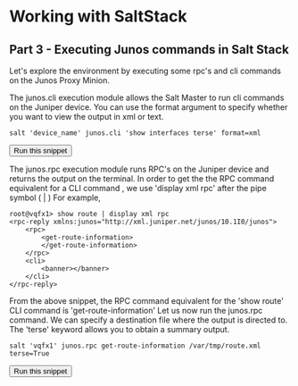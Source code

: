 # Working with SaltStack
## Part 3 - Executing Junos commands in Salt Stack

Let's explore the environment by executing some rpc's and cli commands on the Junos Proxy Minion.


The junos.cli execution module allows the Salt Master to run cli commands on the Juniper device. You can use the  format argument to specify whether you want to view the output in xml or text. 

```
salt 'device_name' junos.cli 'show interfaces terse' format=xml
```
<button type="button" class="btn btn-primary btn-sm" onclick="runSnippetInTab('linux1', 1)">Run this snippet</button>

The junos.rpc execution module runs RPC's on the Juniper device and returns the output on the terminal. 
In order to get the the RPC command equivalent for a CLI command , we use 'display xml rpc' after the pipe symbol ( | )
For example,

```
root@vqfx1> show route | display xml rpc
<rpc-reply xmlns:junos="http://xml.juniper.net/junos/10.1I0/junos">
    <rpc>
        <get-route-information>
        </get-route-information>
    </rpc>
    <cli>
        <banner></banner>
    </cli>
</rpc-reply>
```
From the above snippet, the RPC command equivalent for the 'show route' CLI command is 'get-route-information'
Let us now run the junos.rpc command. We can specify a destination file where the output is directed to. The 'terse' keyword allows you to obtain a summary output.

```
salt 'vqfx1' junos.rpc get-route-information /var/tmp/route.xml terse=True
```
<button type="button" class="btn btn-primary btn-sm" onclick="runSnippetInTab('linux1', 3)">Run this snippet</button>